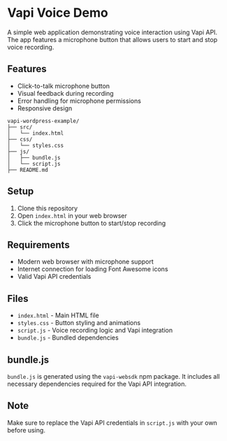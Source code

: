 # Vapi Voice Demo

A simple web application demonstrating voice interaction using Vapi API. The app features a microphone button that allows users to start and stop voice recording.

## Features

- Click-to-talk microphone button
- Visual feedback during recording
- Error handling for microphone permissions
- Responsive design

```text
vapi-wordpress-example/
├── src/
│   └── index.html
├── css/
│   └── styles.css
├── js/
│   ├── bundle.js
│   └── script.js
├── README.md
```


## Setup

1. Clone this repository
2. Open `index.html` in your web browser
3. Click the microphone button to start/stop recording

## Requirements

- Modern web browser with microphone support
- Internet connection for loading Font Awesome icons
- Valid Vapi API credentials

## Files

- `index.html` - Main HTML file
- `styles.css` - Button styling and animations
- `script.js` - Voice recording logic and Vapi integration
- `bundle.js` - Bundled dependencies

## bundle.js

`bundle.js` is generated using the `vapi-websdk` npm package. It includes all necessary dependencies required for the Vapi API integration.

## Note

Make sure to replace the Vapi API credentials in `script.js` with your own before using. 